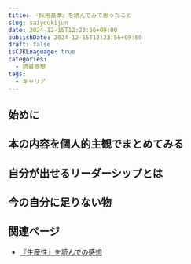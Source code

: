 ```yaml
---
title: 『採用基準』を読んでみて思ったこと
slug: saiyoukijun
date: 2024-12-15T12:23:56+09:00
publishDate: 2024-12-15T12:23:56+09:00
draft: false
isCJKLnaguage: true
categories:
  - 読書感想
tags:
  - キャリア
---
```


## 始めに

## 本の内容を個人的主観でまとめてみる

## 自分が出せるリーダーシップとは

## 今の自分に足りない物

## 関連ページ

- [『生産性』を読んでの感想](../seisansei)
